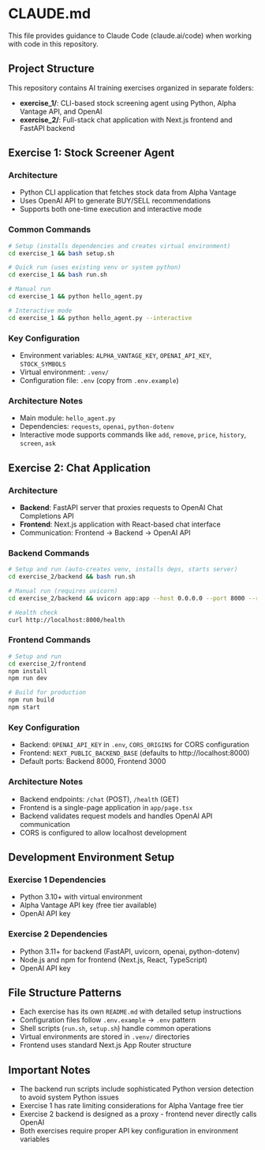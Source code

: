 # CLAUDE.md

This file provides guidance to Claude Code (claude.ai/code) when working with code in this repository.

## Project Structure

This repository contains AI training exercises organized in separate folders:

- **exercise_1/**: CLI-based stock screening agent using Python, Alpha Vantage API, and OpenAI
- **exercise_2/**: Full-stack chat application with Next.js frontend and FastAPI backend

## Exercise 1: Stock Screener Agent

### Architecture
- Python CLI application that fetches stock data from Alpha Vantage
- Uses OpenAI API to generate BUY/SELL recommendations
- Supports both one-time execution and interactive mode

### Common Commands
```bash
# Setup (installs dependencies and creates virtual environment)
cd exercise_1 && bash setup.sh

# Quick run (uses existing venv or system python)
cd exercise_1 && bash run.sh

# Manual run
cd exercise_1 && python hello_agent.py

# Interactive mode
cd exercise_1 && python hello_agent.py --interactive
```

### Key Configuration
- Environment variables: `ALPHA_VANTAGE_KEY`, `OPENAI_API_KEY`, `STOCK_SYMBOLS`
- Virtual environment: `.venv/`
- Configuration file: `.env` (copy from `.env.example`)

### Architecture Notes
- Main module: `hello_agent.py`
- Dependencies: `requests`, `openai`, `python-dotenv`
- Interactive mode supports commands like `add`, `remove`, `price`, `history`, `screen`, `ask`

## Exercise 2: Chat Application

### Architecture
- **Backend**: FastAPI server that proxies requests to OpenAI Chat Completions API
- **Frontend**: Next.js application with React-based chat interface
- Communication: Frontend → Backend → OpenAI API

### Backend Commands
```bash
# Setup and run (auto-creates venv, installs deps, starts server)
cd exercise_2/backend && bash run.sh

# Manual run (requires uvicorn)
cd exercise_2/backend && uvicorn app:app --host 0.0.0.0 --port 8000 --reload

# Health check
curl http://localhost:8000/health
```

### Frontend Commands
```bash
# Setup and run
cd exercise_2/frontend
npm install
npm run dev

# Build for production
npm run build
npm start
```

### Key Configuration
- Backend: `OPENAI_API_KEY` in `.env`, `CORS_ORIGINS` for CORS configuration
- Frontend: `NEXT_PUBLIC_BACKEND_BASE` (defaults to http://localhost:8000)
- Default ports: Backend 8000, Frontend 3000

### Architecture Notes
- Backend endpoints: `/chat` (POST), `/health` (GET)
- Frontend is a single-page application in `app/page.tsx`
- Backend validates request models and handles OpenAI API communication
- CORS is configured to allow localhost development

## Development Environment Setup

### Exercise 1 Dependencies
- Python 3.10+ with virtual environment
- Alpha Vantage API key (free tier available)
- OpenAI API key

### Exercise 2 Dependencies
- Python 3.11+ for backend (FastAPI, uvicorn, openai, python-dotenv)
- Node.js and npm for frontend (Next.js, React, TypeScript)
- OpenAI API key

## File Structure Patterns

- Each exercise has its own `README.md` with detailed setup instructions
- Configuration files follow `.env.example` → `.env` pattern
- Shell scripts (`run.sh`, `setup.sh`) handle common operations
- Virtual environments are stored in `.venv/` directories
- Frontend uses standard Next.js App Router structure

## Important Notes

- The backend run scripts include sophisticated Python version detection to avoid system Python issues
- Exercise 1 has rate limiting considerations for Alpha Vantage free tier
- Exercise 2 backend is designed as a proxy - frontend never directly calls OpenAI
- Both exercises require proper API key configuration in environment variables